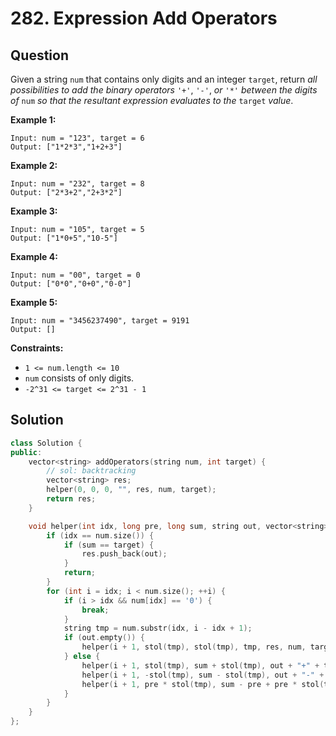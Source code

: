 # 282. Expression Add Operators

## Question

Given a string `num` that contains only digits and an integer `target`, return _all possibilities to add the binary operators_ `'+'`, `'-'`, _or_ `'*'` _between the digits of_ `num` _so that the resultant expression evaluates to the_ `target` _value_.

**Example 1:**

```text
Input: num = "123", target = 6
Output: ["1*2*3","1+2+3"]
```

**Example 2:**

```text
Input: num = "232", target = 8
Output: ["2*3+2","2+3*2"]
```

**Example 3:**

```text
Input: num = "105", target = 5
Output: ["1*0+5","10-5"]
```

**Example 4:**

```text
Input: num = "00", target = 0
Output: ["0*0","0+0","0-0"]
```

**Example 5:**

```text
Input: num = "3456237490", target = 9191
Output: []
```

**Constraints:**

* `1 <= num.length <= 10`
* `num` consists of only digits.
* `-2^31 <= target <= 2^31 - 1`

## Solution

```cpp
class Solution {
public:
    vector<string> addOperators(string num, int target) {
        // sol: backtracking
        vector<string> res;
        helper(0, 0, 0, "", res, num, target);
        return res;
    }

    void helper(int idx, long pre, long sum, string out, vector<string>& res, string& num, int target) {
        if (idx == num.size()) {
            if (sum == target) {
                res.push_back(out);
            }
            return;
        }
        for (int i = idx; i < num.size(); ++i) {
            if (i > idx && num[idx] == '0') {
                break;
            }
            string tmp = num.substr(idx, i - idx + 1);
            if (out.empty()) {
                helper(i + 1, stol(tmp), stol(tmp), tmp, res, num, target);
            } else {
                helper(i + 1, stol(tmp), sum + stol(tmp), out + "+" + tmp, res, num, target); // add
                helper(i + 1, -stol(tmp), sum - stol(tmp), out + "-" + tmp, res, num, target); // subtract
                helper(i + 1, pre * stol(tmp), sum - pre + pre * stol(tmp), out + "*" + tmp, res, num, target); // multiply, recalculate sum
            }
        }
    }
};
```

